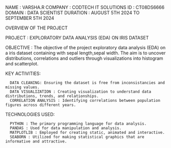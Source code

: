 NAME : VARSHA.R
COMPANY : CODTECH IT SOLUTIONS
ID : CT08DS6666
DOMAIN : DATA SCIENTIST
DURATION : AUGUST 5TH 2024 TO SEPTEMBER 5TH 2024

OVERVIEW OF THE PROJECT

PROJECT : EXPLORATORY DATA ANALYSIS (EDA) ON IRIS DATASET

OBJECTIVE : The objective of the project exploratory data analysis (EDA) on a  iris dataset containing  with sepal length,sepal width.
The aim is to uncover distributions, correlations and outliers through visualizations into histogram and scatterplot.

KEY ACTIVITIES:

      DATA CLEANING: Ensuring the dataset is free from inconsistancies and missing values.
      DATA VISUALIZATION : Creating visualization to understand data distributions, trends, and relationships.
      CORRELATION ANALYSIS : Identifying correlations between population figures across different years.

TECHNOLOGIES USED:

      PYTHON : The primary programming language for data analysis.
      PANDAS : Used for data manipulation and analysis.
      MATPLOTLIB : Employed for creating static, animated and interactive.
      SEABORN : Utilized for making statistical graphics that are informative and attractive.
